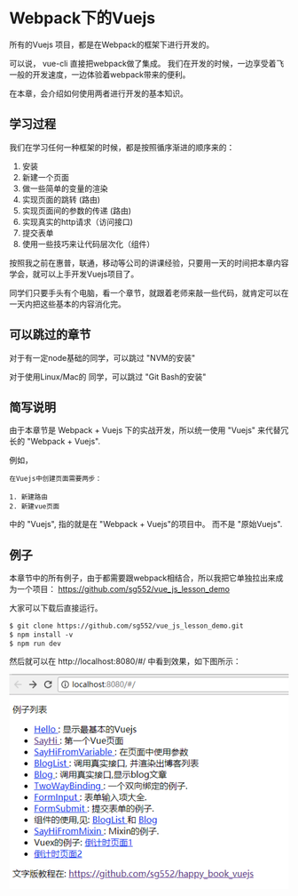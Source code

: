 # Webpack下的Vuejs

所有的Vuejs 项目，都是在Webpack的框架下进行开发的。 

可以说， vue-cli 直接把webpack做了集成。 我们在开发的时候，一边享受着飞一般的开发速度，一边体验着webpack带来的便利。

在本章，会介绍如何使用两者进行开发的基本知识。

## 学习过程

我们在学习任何一种框架的时候，都是按照循序渐进的顺序来的：

1. 安装
2. 新建一个页面
3. 做一些简单的变量的渲染  
4. 实现页面的跳转  (路由)
5. 实现页面间的参数的传递 (路由)
6. 实现真实的http请求（访问接口)
7. 提交表单       
8. 使用一些技巧来让代码层次化（组件）

按照我之前在惠普，联通，移动等公司的讲课经验，只要用一天的时间把本章内容学会，就可以上手开发Vuejs项目了。 

同学们只要手头有个电脑，看一个章节，就跟着老师来敲一些代码，就肯定可以在一天内把这些基本的内容消化完。 

## 可以跳过的章节

对于有一定node基础的同学，可以跳过 "NVM的安装"

对于使用Linux/Mac的 同学，可以跳过 "Git Bash的安装"

## 简写说明

由于本章节是 Webpack + Vuejs 下的实战开发，所以统一使用 "Vuejs" 来代替冗长的 "Webpack + Vuejs".  

例如，

```
在Vuejs中创建页面需要两步：

1. 新建路由
2. 新建vue页面
```

中的 "Vuejs", 指的就是在 "Webpack + Vuejs"的项目中。 而不是 "原始Vuejs".

## 例子

本章节中的所有例子，由于都需要跟webpack相结合，所以我把它单独拉出来成为一个项目：  https://github.com/sg552/vue_js_lesson_demo  

大家可以下载后直接运行。 

```
$ git clone https://github.com/sg552/vue_js_lesson_demo.git
$ npm install -v
$ npm run dev
``` 

然后就可以在  http://localhost:8080/#/ 中看到效果，如下图所示：

![lesson demo](./images/vue_lesson_demo.png)